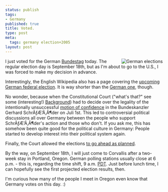 ```yaml
--- 
status: publish
tags: 
- Germany
published: true
title: Voted.
type: post
meta: 
  tags: germany election+2005
layout: post
---
```

<img src='/uploads/20050901germanelections.jpg' alt='German elections' align="right" />I just voted for the German <a href="http://en.wikipedia.org/wiki/Bundestag_%28Germany%29">Bundestag</a> today. The regular election day is September 18th, but as I'm about to go to the U.S., I was forced to make my decision in advance.

Interestingly, the English Wikipedia also has a page covering the <a href="http://en.wikipedia.org/wiki/German_federal_election%2C_2005">upcoming German federal election</a>. It is way shorter than the <a href="http://de.wikipedia.org/wiki/Wahl_zum_16._Deutschen_Bundestag">German one</a>, though.

No wonder, because when the Constitutional Court ("what's that?" see some (interesting!) <a href="http://www.dw-world.de/dw/article/0,1564,1652153,00.html">Background</a>) had to decide over the legality of the intentionally unsuccessful <a href="http://en.wikipedia.org/wiki/Motion_of_confidence">motion of confidence</a> in the Bundeskanzler Gerhard SchrÃƒÆ’Ã‚Â¶der on Juli 1st. This led to controversial political discussions all over Germany between the people who support SchrÃƒÆ’Ã‚Â¶der's action and those who don't. If you ask me, this has somehow been quite good for the political culture in Germany: People started to develop interest into their political system again.

Finally, the Court allowed the elections <a href="http://www.expatica.com/source/site_article.asp?subchannel_id=52&story_id=23098">to go ahead as planned</a>.

By the way, on September 18th, I will just come to Corvallis after a two-week stay in Portland, Oregon. German polling stations usually close at 6 p.m. - this is, regarding the time shift, 9 a.m. <a href="http://en.wikipedia.org/wiki/Pacific_Standard_Time_Zone">PDT</a>. Just before lunch time, I can hopefully see the first projected election results, then.

I'm curious how many of the people I meet in Oregon even know that Germany votes on this day. :)

